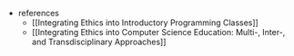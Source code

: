 - references
	- [[Integrating Ethics into Introductory Programming Classes]]
	- [[Integrating Ethics into Computer Science Education: Multi-, Inter-, and Transdisciplinary Approaches]]